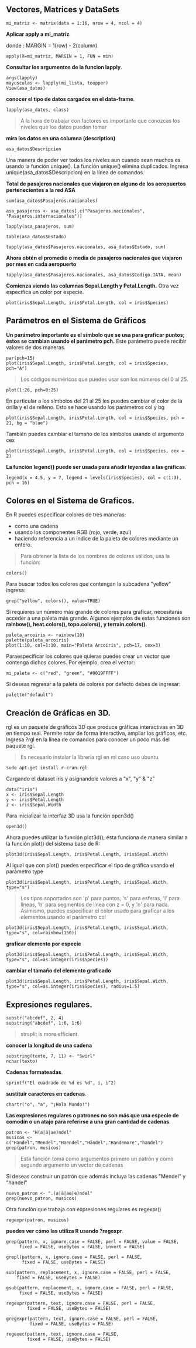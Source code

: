 ## Vectores, Matrices y DataSets

```
mi_matriz <- matrix(data = 1:16, nrow = 4, ncol = 4)
```
**Aplicar apply a mi_matriz**.

donde : MARGIN = 1(row) - 2(column).
```
apply(X=mi_matriz, MARGIN = 1, FUN = min)
```
**Consultar los argumentos de la funcion lapply**.

```
args(lapply)
mayusculas <- lapply(mi_lista, toupper)
View(asa_datos)
```

**conocer el tipo de datos cargados en el data-frame**.
```
lapply(asa_datos, class)
```
> A la hora de trabajar con factores es importante que conozcas los niveles que los datos pueden tomar

**mira los datos en una columna (description)**
```
asa_datos$Descripcion
```

Una manera de poder ver todos los niveles aun cuando sean muchos es usando la función unique(). La función unique() elimina duplicados. Ingresa
unique(asa_datos$Descripcion) en la línea de comandos.

**Total de pasajeros nacionales que viajaron en alguno de los aeropuertos pertenecientes a la red ASA**
```
sum(asa_datos$Pasajeros.nacionales)

asa_pasajeros <- asa_datos[,c("Pasajeros.nacionales", "Pasajeros.internacionales")]

lapply(asa_pasajeros, sum)

table(asa_datos$Estado)

tapply(asa_datos$Pasajeros.nacionales, asa_datos$Estado, sum)
```

**Ahora obtén el promedio o media de pasajeros nacionales que viajaron por mes en cada aeropuerto**
```
tapply(asa_datos$Pasajeros.nacionales, asa_datos$Codigo.IATA, mean)
```
**Comienza viendo las columnas Sepal.Length y Petal.Length.** 
Otra vez especifica un color por especie.
```
plot(iris$Sepal.Length, iris$Petal.Length, col = iris$Species)
```
## Parámetros en el Sistema de Gráficos

**Un parámetro importante es el símbolo que se usa para graficar puntos; éstos se cambian usando el parámetro pch.** 
Este parámetro puede recibir valores de dos maneras. 

```
par(pch=15)
plot(iris$Sepal.Length, iris$Petal.Length, col = iris$Species, pch="A")
```
> Los códigos numéricos que puedes usar son los números del 0 al 25.
```
plot(1:26, pch=0:25) 
```

En particular a los símbolos del 21 al 25 les puedes cambiar el color de la orilla y el de relleno. Esto se hace usando los parámetros col y bg
```
plot(iris$Sepal.Length, iris$Petal.Length, col = iris$Species, pch = 21, bg = "blue")
```
También puedes cambiar el tamaño de los símbolos usando el argumento cex
```
plot(iris$Sepal.Length, iris$Petal.Length, col = iris$Species, cex = 2)
```

**La función legend() puede ser usada para añadir leyendas a las gráficas**.
```
legend(x = 4.5, y = 7, legend = levels(iris$Species), col = c(1:3), pch = 16)
```

## Colores en el Sistema de Graficos.

En R puedes especificar colores de tres maneras: 
* como una cadena 
* usando los componentes RGB (rojo, verde, azul)
* haciendo referencia a un índice de la paleta de colores mediante un entero.

> Para obtener la lista de los nombres de colores válidos, usa la función:
```
colors()
```
Para buscar todos los colores que contengan la subcadena "yellow" ingresa:
```
grep("yellow", colors(), value=TRUE)
```

Si requieres un número más grande de colores para graficar, necesitarás acceder a una paleta más grande.
Algunos ejemplos de estas funciones son **rainbow(), heat.colors(), topo.colors(), y terrain.colors()**.
```
paleta_arcoiris <- rainbow(10)
palette(paleta_arcoiris)
plot(1:10, col=1:10, main="Paleta Arcoiris", pch=17, cex=3)
```

Paraespecificar los colores que quieras puedes crear un vector que contenga dichos colores. Por ejemplo, crea el vector:
```
mi_paleta <- c("red", "green", "#0019FFFF")
```
Si deseas regresar a la paleta de colores por defecto debes de ingresar:
```
palette("default")
```

## Creación de Gráficas en 3D.

rgl es un paquete de gráficos 3D que produce gráficas interactivas en 3D en tiempo real. Permite rotar de forma interactiva, ampliar los gráficos, etc. Ingresa ?rgl en la línea de comandos para conocer un poco más del paquete rgl.

> Es necesario instalar la libreria rgl en mi caso uso ubuntu.
```
sudo apt-get install r-cran-rgl
```
Cargando el dataset iris y asignandole valores a "x", "y" & "z"
```
data("iris")
x <- iris$Sepal.Length
y <- iris$Petal.Length
z <- iris$Sepal.Width
```
Para inicializar la interfaz 3D usa la función open3d()
```
open3d()
```
Ahora puedes utilizar la función plot3d(); ésta funciona de manera similar a la función plot() del sistema base de R:
```
plot3d(iris$Sepal.Length, iris$Petal.Length, iris$Sepal.Width)
```

Al igual que con plot() puedes especificar el tipo de gráfica usando el parámetro type
```
plot3d(iris$Sepal.Length, iris$Petal.Length, iris$Sepal.Width, type="s")
```
> Los tipos soportados son 'p' para puntos, 's' para esferas, 'l' para líneas, 'h' para segmentos de línea con z = 0, y 'n' para nada.
Asimismo, puedes especificar el color usado para graficar a los elementos usando el parámetro col
```
plot3d(iris$Sepal.Length, iris$Petal.Length, iris$Sepal.Width, type="s", col=rainbow(150))
```

**graficar elemento por especie**
```
plot3d(iris$Sepal.Length, iris$Petal.Length, iris$Sepal.Width, type="s", col=as.integer(iris$Species))
```
**cambiar el tamaño del elemento graficado**
```
plot3d(iris$Sepal.Length, iris$Petal.Length, iris$Sepal.Width, type="s", col=as.integer(iris$Species), radius=1.5)
```

## Expresiones regulares.
```
substr("abcdef", 2, 4)
substring("abcdef", 1:6, 1:6)
```
> strsplit is more efficient.

**conocer la longitud de una cadena**
```
substring(texto, 7, 11) <- "Swirl"
nchar(texto)
```
**Cadenas formateadas**.
```
sprintf("El cuadrado de %d es %d", i, i^2)
```
**sustituir caracteres en cadenas**.
```
chartr("o", "a", "¡Hola Mundo!")
```

**Las expresiones regulares o patrones no son más que una especie de comodín o un atajo para referirse a una gran cantidad de cadenas**.
```
patron <- "H(a|ä|ae)ndel"
musicos <- c("Handel","Mendel","Haendel","Händel","Handemore","handel")
grep(patron, musicos)
```
> Esta función toma como argumentos primero un patrón y como segundo argumento un vector de cadenas

Si deseas construir un patrón que además incluya las cadenas "Mendel" y "handel"
```
nuevo_patron <- ".(a|ä|ae|e)ndel"
grep(nuevo_patron, musicos)
```

Otra función que trabaja con expresiones regulares es regexpr()
```
regexpr(patron, musicos)
```

**puedes ver cómo las utiliza R usando ?regexpr**.
```
grep(pattern, x, ignore.case = FALSE, perl = FALSE, value = FALSE,
     fixed = FALSE, useBytes = FALSE, invert = FALSE)

grepl(pattern, x, ignore.case = FALSE, perl = FALSE,
      fixed = FALSE, useBytes = FALSE)

sub(pattern, replacement, x, ignore.case = FALSE, perl = FALSE,
    fixed = FALSE, useBytes = FALSE)

gsub(pattern, replacement, x, ignore.case = FALSE, perl = FALSE,
     fixed = FALSE, useBytes = FALSE)

regexpr(pattern, text, ignore.case = FALSE, perl = FALSE,
        fixed = FALSE, useBytes = FALSE)

gregexpr(pattern, text, ignore.case = FALSE, perl = FALSE,
         fixed = FALSE, useBytes = FALSE)

regexec(pattern, text, ignore.case = FALSE,
        fixed = FALSE, useBytes = FALSE)
```